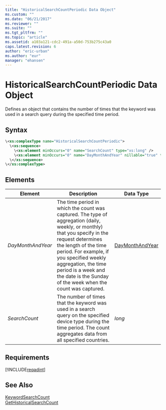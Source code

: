 ```yaml
---
title: "HistoricalSearchCountPeriodic Data Object"
ms.custom: ""
ms.date: "06/21/2017"
ms.reviewer: ""
ms.suite: ""
ms.tgt_pltfrm: ""
ms.topic: "article"
ms.assetid: a103a121-cdc2-491a-a50d-753b275c43a0
caps.latest.revision: 6
author: "eric-urban"
ms.author: "eur"
manager: "ehansen"
---
```

# HistoricalSearchCountPeriodic Data Object
Defines an object that contains the number of times that the keyword was used in a search query during the specified time period.

## Syntax

```xml
\<xs:complexType name="HistoricalSearchCountPeriodic">
  \<xs:sequence>
    \<xs:element minOccurs="0" name="SearchCount" type="xs:long" />
    \<xs:element minOccurs="0" name="DayMonthAndYear" nillable="true" type="tns:DayMonthAndYear" />
  \</xs:sequence>
\</xs:complexType>
```

## <a name="Elements"></a>Elements

|Element|Description|Data Type|
|-----------|---------------|-------------|
|*DayMonthAndYear*|The time period in which the count was captured. The type of aggregation (daily, weekly, or monthly) that you specify in the request determines the length of the time period. For example, if you specified weekly aggregation, the time period is a week and the date is the Sunday of the week when the count was captured.|[DayMonthAndYear](../adinsight-api/daymonthandyear-data-object.md)|
|*SearchCount*|The number of times that the keyword was used in a search query on the specified device type during the time period. The count aggregates data from all specified countries.|*long*|

## Requirements
[!INCLUDE[reqadint](../adinsight-api/includes/reqadint.md)]
## See Also
[KeywordSearchCount](../adinsight-api/keywordsearchcount-data-object.md)  
[GetHistoricalSearchCount](../adinsight-api/gethistoricalsearchcount-service-operation.md)  

